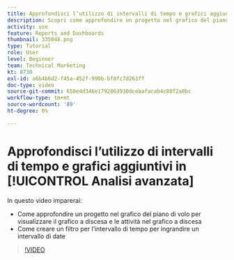 ```yaml
---
title: Approfondisci l’utilizzo di intervalli di tempo e grafici aggiuntivi in [!UICONTROL Analisi avanzata]
description: Scopri come approfondire un progetto nel grafico del piano di volo per visualizzare il grafico a discesa e le attività nel grafico a discesa in Workfront.
activity: use
feature: Reports and Dashboards
thumbnail: 335048.png
type: Tutorial
role: User
level: Beginner
team: Technical Marketing
kt: 8730
exl-id: a6b4b6d2-f45a-452f-990b-bf8fc7d263ff
doc-type: video
source-git-commit: 650e4d346e1792863930dcebafacab4c88f2a8bc
workflow-type: tm+mt
source-wordcount: '89'
ht-degree: 0%

---
```


# Approfondisci l’utilizzo di intervalli di tempo e grafici aggiuntivi in [!UICONTROL Analisi avanzata]

In questo video imparerai:

* Come approfondire un progetto nel grafico del piano di volo per visualizzare il grafico a discesa e le attività nel grafico a discesa
* Come creare un filtro per l’intervallo di tempo per ingrandire un intervallo di date

>[!VIDEO](https://video.tv.adobe.com/v/335048/?quality=12&learn=on)
